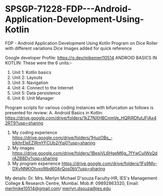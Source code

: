 # SPSGP-71228-FDP---Android-Application-Development-Using-Kotlin
FDP - Android Application Development Using Kotlin
Program on Dice Roller with different variations
Dice Images added for quick reference

Google developer Profile: <https://g.dev/mikemerl10514> 
ANDROID BASICS IN KOTLIN:
These were the 6 units:-
1.	Unit 1: Kotlin basics
2.	Unit 2: Layouts
3.	Unit 3: Navigation
4.	Unit 4: Connect to the Internet
5.	Unit 5: Data persistence
6.	Unit 6: Unit Manager
 
Program scripts for various coding instances with bifurcation as follows is presented for review:
A.	Android Basics in Kotlin: <https://drive.google.com/drive/folders/1kZ7NXHBCnmVe_HQRjRDfutJFjAx42RT9?usp=sharing>
1. My coding experience <https://drive.google.com/drive/folders/1HuzOBs_-blkhrEleEZIRmYFCUb2iYqj0?usp=sharing>
2. My images <https://drive.google.com/drive/folders/1BesjVL6HgeM6g_7fYwCuIWsQdrAZB8Dy?usp=sharing>
3. My program experience <https://drive.google.com/drive/folders/1Fs9Mv-DXyNNKIOtyxo9lbd60ArQos0bV?usp=sharing>
 
My details:
Dr. Mrs. Merlyn Michael D'souza
Faculty-HR, IES's Management College & Research Centre, Mumbai.
Mob.#: 09892863320, Email: merlmike10514@gmail.com/ merlyn.dsouza@ies.edu 
